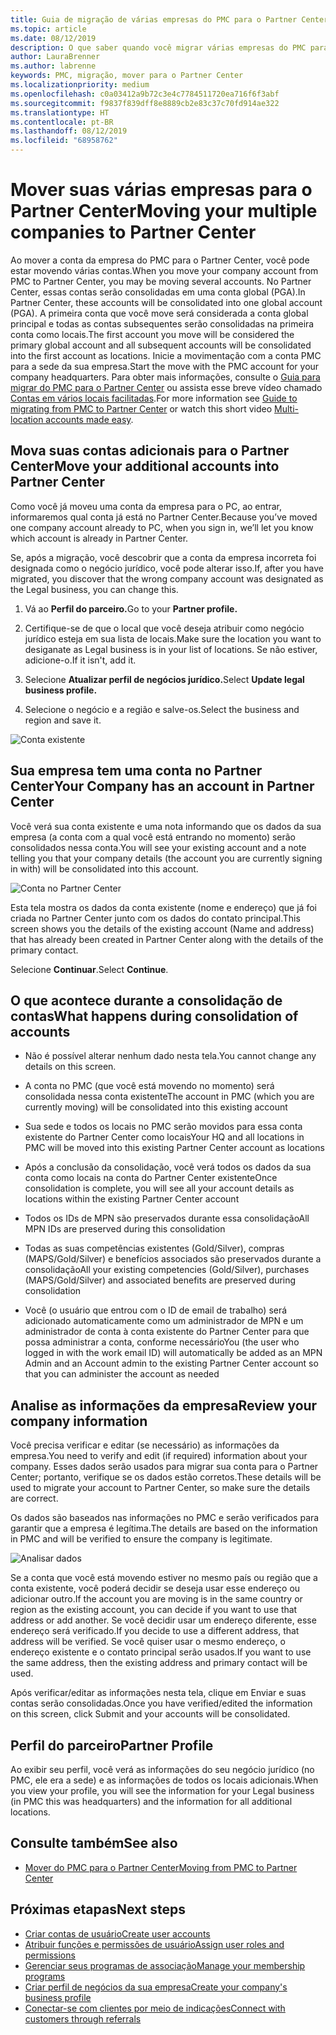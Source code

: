 ```yaml
---
title: Guia de migração de várias empresas do PMC para o Partner Center | Partner Center
ms.topic: article
ms.date: 08/12/2019
description: O que saber quando você migrar várias empresas do PMC para o Partner Center
author: LauraBrenner
ms.author: labrenne
keywords: PMC, migração, mover para o Partner Center
ms.localizationpriority: medium
ms.openlocfilehash: c0a03412a9b72c3e4c7784511720ea716f6f3abf
ms.sourcegitcommit: f9837f839dff8e8889cb2e83c37c70fd914ae322
ms.translationtype: HT
ms.contentlocale: pt-BR
ms.lasthandoff: 08/12/2019
ms.locfileid: "68958762"
---
```

# <a name="moving-your-multiple-companies-to-partner-center"></a><span data-ttu-id="9af25-104">Mover suas várias empresas para o Partner Center</span><span class="sxs-lookup"><span data-stu-id="9af25-104">Moving your multiple companies to Partner Center</span></span>

<span data-ttu-id="9af25-105">Ao mover a conta da empresa do PMC para o Partner Center, você pode estar movendo várias contas.</span><span class="sxs-lookup"><span data-stu-id="9af25-105">When you move your company account from PMC to Partner Center, you may be moving several accounts.</span></span> <span data-ttu-id="9af25-106">No Partner Center, essas contas serão consolidadas em uma conta global (PGA).</span><span class="sxs-lookup"><span data-stu-id="9af25-106">In Partner Center, these accounts will be consolidated into one global account (PGA).</span></span> <span data-ttu-id="9af25-107">A primeira conta que você move será considerada a conta global principal e todas as contas subsequentes serão consolidadas na primeira conta como locais.</span><span class="sxs-lookup"><span data-stu-id="9af25-107">The first account you move will be considered the primary global account and all subsequent accounts will be consolidated into the first account as locations.</span></span> <span data-ttu-id="9af25-108">Inicie a movimentação com a conta PMC para a sede da sua empresa.</span><span class="sxs-lookup"><span data-stu-id="9af25-108">Start the move with the PMC account for your company headquarters.</span></span> <span data-ttu-id="9af25-109">Para obter mais informações, consulte o [Guia para migrar do PMC para o Partner Center](guide-to-migration.md) ou assista esse breve vídeo chamado [Contas em vários locais facilitadas](https://vimeo.com/290335248).</span><span class="sxs-lookup"><span data-stu-id="9af25-109">For more information see [Guide to migrating from PMC to Partner Center](guide-to-migration.md) or watch this short video [Multi-location accounts made easy](https://vimeo.com/290335248).</span></span>

## <a name="move-your-additional-accounts-into-partner-center"></a><span data-ttu-id="9af25-110">Mova suas contas adicionais para o Partner Center</span><span class="sxs-lookup"><span data-stu-id="9af25-110">Move your additional accounts into Partner Center</span></span> 

<span data-ttu-id="9af25-111">Como você já moveu uma conta da empresa para o PC, ao entrar, informaremos qual conta já está no Partner Center.</span><span class="sxs-lookup"><span data-stu-id="9af25-111">Because you’ve moved one company account already to PC, when you sign in, we’ll let you know which account is already in Partner Center.</span></span> 


<span data-ttu-id="9af25-112">Se, após a migração, você descobrir que a conta da empresa incorreta foi designada como o negócio jurídico, você pode alterar isso.</span><span class="sxs-lookup"><span data-stu-id="9af25-112">If, after you have migrated, you discover that the wrong company account was designated as the Legal business, you can change this.</span></span>

1. <span data-ttu-id="9af25-113">Vá ao **Perfil do parceiro.**</span><span class="sxs-lookup"><span data-stu-id="9af25-113">Go to your **Partner profile.**</span></span>

2. <span data-ttu-id="9af25-114">Certifique-se de que o local que você deseja atribuir como negócio jurídico esteja em sua lista de locais.</span><span class="sxs-lookup"><span data-stu-id="9af25-114">Make sure the location you want to desiganate as Legal business is in your list of locations.</span></span> <span data-ttu-id="9af25-115">Se não estiver, adicione-o.</span><span class="sxs-lookup"><span data-stu-id="9af25-115">If it isn't, add it.</span></span>

3. <span data-ttu-id="9af25-116">Selecione **Atualizar perfil de negócios jurídico.**</span><span class="sxs-lookup"><span data-stu-id="9af25-116">Select **Update legal business profile.**</span></span>

4. <span data-ttu-id="9af25-117">Selecione o negócio e a região e salve-os.</span><span class="sxs-lookup"><span data-stu-id="9af25-117">Select the business and region and save it.</span></span>

![Conta existente](images/migration/accountwithus.png)

## <a name="your-company-has-an-account-in-partner-center"></a><span data-ttu-id="9af25-119">Sua empresa tem uma conta no Partner Center</span><span class="sxs-lookup"><span data-stu-id="9af25-119">Your Company has an account in Partner Center</span></span>

<span data-ttu-id="9af25-120">Você verá sua conta existente e uma nota informando que os dados da sua empresa (a conta com a qual você está entrando no momento) serão consolidados nessa conta.</span><span class="sxs-lookup"><span data-stu-id="9af25-120">You will see your existing account and a note telling you that your company details (the account you are currently signing in with) will be consolidated into this account.</span></span>

![Conta no Partner Center](images/migration/existingaccount2.png)

<span data-ttu-id="9af25-122">Esta tela mostra os dados da conta existente (nome e endereço) que já foi criada no Partner Center junto com os dados do contato principal.</span><span class="sxs-lookup"><span data-stu-id="9af25-122">This screen shows you the details of the existing account (Name and address) that has already been created in Partner Center along with the details of the primary contact.</span></span> 

<span data-ttu-id="9af25-123">Selecione **Continuar**.</span><span class="sxs-lookup"><span data-stu-id="9af25-123">Select **Continue**.</span></span>

## <a name="what-happens-during-consolidation-of-accounts"></a><span data-ttu-id="9af25-124">O que acontece durante a consolidação de contas</span><span class="sxs-lookup"><span data-stu-id="9af25-124">What happens during consolidation of accounts</span></span>

- <span data-ttu-id="9af25-125">Não é possível alterar nenhum dado nesta tela.</span><span class="sxs-lookup"><span data-stu-id="9af25-125">You cannot change any details on this screen.</span></span> 

- <span data-ttu-id="9af25-126">A conta no PMC (que você está movendo no momento) será consolidada nessa conta existente</span><span class="sxs-lookup"><span data-stu-id="9af25-126">The account in PMC (which you are currently moving) will be consolidated into this existing account</span></span> 

- <span data-ttu-id="9af25-127">Sua sede e todos os locais no PMC serão movidos para essa conta existente do Partner Center como locais</span><span class="sxs-lookup"><span data-stu-id="9af25-127">Your HQ and all locations in PMC will be moved into this existing Partner Center account as locations</span></span>

- <span data-ttu-id="9af25-128">Após a conclusão da consolidação, você verá todos os dados da sua conta como locais na conta do Partner Center existente</span><span class="sxs-lookup"><span data-stu-id="9af25-128">Once consolidation is complete, you will see all your account details as locations within the existing Partner Center account</span></span> 

- <span data-ttu-id="9af25-129">Todos os IDs de MPN são preservados durante essa consolidação</span><span class="sxs-lookup"><span data-stu-id="9af25-129">All MPN IDs are preserved during this consolidation</span></span>

- <span data-ttu-id="9af25-130">Todas as suas competências existentes (Gold/Silver), compras (MAPS/Gold/Silver) e benefícios associados são preservados durante a consolidação</span><span class="sxs-lookup"><span data-stu-id="9af25-130">All your existing competencies (Gold/Silver), purchases (MAPS/Gold/Silver) and associated benefits are preserved during consolidation</span></span>

- <span data-ttu-id="9af25-131">Você (o usuário que entrou com o ID de email de trabalho) será adicionado automaticamente como um administrador de MPN e um administrador de conta à conta existente do Partner Center para que possa administrar a conta, conforme necessário</span><span class="sxs-lookup"><span data-stu-id="9af25-131">You (the user who logged in with the work email ID) will automatically be added as an MPN Admin and an Account admin to the existing Partner Center account so that you can administer the account as needed</span></span> 


## <a name="review-your-company-information"></a><span data-ttu-id="9af25-132">Analise as informações da empresa</span><span class="sxs-lookup"><span data-stu-id="9af25-132">Review your company information</span></span>

<span data-ttu-id="9af25-133">Você precisa verificar e editar (se necessário) as informações da empresa.</span><span class="sxs-lookup"><span data-stu-id="9af25-133">You need to verify and edit (if required) information about your company.</span></span> <span data-ttu-id="9af25-134">Esses dados serão usados para migrar sua conta para o Partner Center; portanto, verifique se os dados estão corretos.</span><span class="sxs-lookup"><span data-stu-id="9af25-134">These details will be used to migrate your account to Partner Center, so make sure the details are correct.</span></span> 

<span data-ttu-id="9af25-135">Os dados são baseados nas informações no PMC e serão verificados para garantir que a empresa é legítima.</span><span class="sxs-lookup"><span data-stu-id="9af25-135">The details are based on the information in PMC and will be verified to ensure the company is legitimate.</span></span> 

![Analisar dados](images/migration/review.png)

<span data-ttu-id="9af25-137">Se a conta que você está movendo estiver no mesmo país ou região que a conta existente, você poderá decidir se deseja usar esse endereço ou adicionar outro.</span><span class="sxs-lookup"><span data-stu-id="9af25-137">If the account you are moving is in the same country or region as the existing account, you can decide if you want to use that address or add another.</span></span> <span data-ttu-id="9af25-138">Se você decidir usar um endereço diferente, esse endereço será verificado.</span><span class="sxs-lookup"><span data-stu-id="9af25-138">If you decide to use a different address, that address will be verified.</span></span> <span data-ttu-id="9af25-139">Se você quiser usar o mesmo endereço, o endereço existente e o contato principal serão usados.</span><span class="sxs-lookup"><span data-stu-id="9af25-139">If you want to use the same address, then the existing address and primary contact will be used.</span></span>

<span data-ttu-id="9af25-140">Após verificar/editar as informações nesta tela, clique em Enviar e suas contas serão consolidadas.</span><span class="sxs-lookup"><span data-stu-id="9af25-140">Once you have verified/edited the information on this screen, click Submit and your accounts will be consolidated.</span></span>

## <a name="partner-profile"></a><span data-ttu-id="9af25-141">Perfil do parceiro</span><span class="sxs-lookup"><span data-stu-id="9af25-141">Partner Profile</span></span>

<span data-ttu-id="9af25-142">Ao exibir seu perfil, você verá as informações do seu negócio jurídico (no PMC, ele era a sede) e as informações de todos os locais adicionais.</span><span class="sxs-lookup"><span data-stu-id="9af25-142">When you view your profile, you will see the information for your Legal business (in PMC this was headquarters) and the information for all additional locations.</span></span>

## <a name="see-also"></a><span data-ttu-id="9af25-143">Consulte também</span><span class="sxs-lookup"><span data-stu-id="9af25-143">See also</span></span>

- [<span data-ttu-id="9af25-144">Mover do PMC para o Partner Center</span><span class="sxs-lookup"><span data-stu-id="9af25-144">Moving from PMC to Partner Center</span></span>](move-pmc-pc-map.md)

## <a name="next-steps"></a><span data-ttu-id="9af25-145">Próximas etapas</span><span class="sxs-lookup"><span data-stu-id="9af25-145">Next steps</span></span>

- [<span data-ttu-id="9af25-146">Criar contas de usuário</span><span class="sxs-lookup"><span data-stu-id="9af25-146">Create user accounts </span></span>](create-user-accounts-and-set-permissions.md)
- [<span data-ttu-id="9af25-147">Atribuir funções e permissões de usuário</span><span class="sxs-lookup"><span data-stu-id="9af25-147">Assign user roles and permissions</span></span>](permissions-overview.md)
- [<span data-ttu-id="9af25-148">Gerenciar seus programas de associação</span><span class="sxs-lookup"><span data-stu-id="9af25-148">Manage your membership programs</span></span>](renew-mpn-offers.md)
- [<span data-ttu-id="9af25-149">Criar perfil de negócios da sua empresa</span><span class="sxs-lookup"><span data-stu-id="9af25-149">Create your company's business profile</span></span>](create-a-marketing-profile.md)
- [<span data-ttu-id="9af25-150">Conectar-se com clientes por meio de indicações</span><span class="sxs-lookup"><span data-stu-id="9af25-150">Connect with customers through referrals</span></span>](responding-to-referrals.md)
